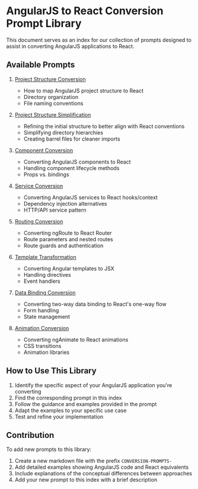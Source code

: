 # AngularJS to React Conversion Prompt Library

This document serves as an index for our collection of prompts designed to assist in converting AngularJS applications to React.

## Available Prompts

1. [Project Structure Conversion](CONVERSION-PROMPTS-PROJECT-STRUCTURE.md)
   - How to map AngularJS project structure to React
   - Directory organization 
   - File naming conventions

2. [Project Structure Simplification](CONVERSION-PROMPTS-PROJECT-STRUCTURE-SIMPLIFICATION.md)
   - Refining the initial structure to better align with React conventions
   - Simplifying directory hierarchies
   - Creating barrel files for cleaner imports

3. [Component Conversion](CONVERSION-PROMPTS.md)
   - Converting AngularJS components to React
   - Handling component lifecycle methods
   - Props vs. bindings

4. [Service Conversion](CONVERSION-PROMPTS-SERVICE.md)
   - Converting AngularJS services to React hooks/context
   - Dependency injection alternatives
   - HTTP/API service pattern

5. [Routing Conversion](CONVERSION-PROMPTS-ROUTING.md)
   - Converting ngRoute to React Router
   - Route parameters and nested routes
   - Route guards and authentication

6. [Template Transformation](CONVERSION-PROMPTS-TEMPLATE.md)
   - Converting Angular templates to JSX
   - Handling directives
   - Event handlers

7. [Data Binding Conversion](CONVERSION-PROMPTS-DATA-BINDING.md)
   - Converting two-way data binding to React's one-way flow
   - Form handling
   - State management

8. [Animation Conversion](CONVERSION-PROMPTS-ANIMATION.md)
   - Converting ngAnimate to React animations
   - CSS transitions
   - Animation libraries

## How to Use This Library

1. Identify the specific aspect of your AngularJS application you're converting
2. Find the corresponding prompt in this index
3. Follow the guidance and examples provided in the prompt
4. Adapt the examples to your specific use case
5. Test and refine your implementation

## Contribution

To add new prompts to this library:
1. Create a new markdown file with the prefix `CONVERSION-PROMPTS-`
2. Add detailed examples showing AngularJS code and React equivalents
3. Include explanations of the conceptual differences between approaches
4. Add your new prompt to this index with a brief description
